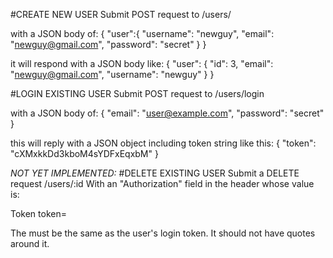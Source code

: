 
#CREATE NEW USER
Submit POST request to
/users/

with a JSON body of:
  {
  "user":{
    "username": "newguy",
    "email": "newguy@gmail.com",
    "password": "secret"
    }
  }

it will respond with a JSON body like:
  {
      "user": {
          "id": 3,
          "email": "newguy@gmail.com",
          "username": "newguy"
      }
  }

#LOGIN EXISTING USER
Submit POST request to
/users/login

with a JSON body of:
  {
  	"email": "user@example.com",
  	"password": "secret"
  }

this will reply with a JSON object including token string like this:
  {
      "token": "cXMxkkDd3kboM4sYDFxEqxbM"
  }


*NOT YET IMPLEMENTED:*
#DELETE EXISTING USER
Submit a DELETE request
/users/:id
With an "Authorization" field in the header whose value is:

  Token token=<token string>

The <token string> must be the same as the user's login token.
It should not have quotes around it.
